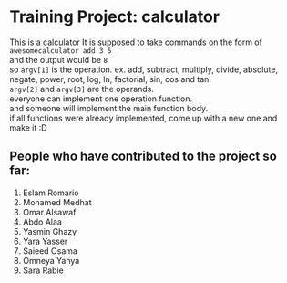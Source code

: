 # Training Project: calculator
This is a calculator
It is supposed to take commands on the form of `awesomecalculator add 3 5` <br/>
and the output would be `8` <br/>
so `argv[1]` is the operation. ex. add, subtract, multiply, divide, absolute, negate, power, root, log, ln, factorial, sin, cos and tan.<br/>
`argv[2]` and `argv[3]` are the operands.<br/>
everyone can implement one operation function.<br/>
and someone will implement the main function body.<br/>
if all functions were already implemented, come up with a new one and make it :D

## People who have contributed to the project so far:
<ol>
<li>Eslam Romario</li>
<li>Mohamed Medhat</li>
<li>Omar Alsawaf</li>
<li>Abdo Alaa</li>
<li>Yasmin Ghazy</li>
<li>Yara Yasser</li>
<li>Saieed Osama</li>
<li>Omneya Yahya</li>
<li>Sara Rabie</li>
</ol>

